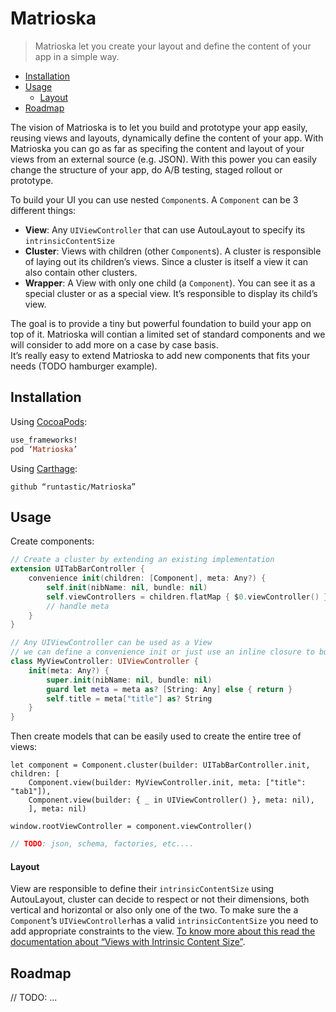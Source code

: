 # Matrioska

> Matrioska let you create your layout and define the content of your app in a simple way.  

- [Installation](#installation)
- [Usage](#usage)
  - [Layout](#layout)
- [Roadmap](#roadmap)

The vision of Matrioska is to let you build and prototype your app easily, reusing views and layouts, dynamically define the content of your app.
With Matrioska you can go as far as specifing the content and layout of your views from an external source (e.g. JSON).
With this power you can easily change the structure of your app, do A/B testing, staged rollout or prototype.

To build your UI you can use nested `Component`s. A `Component` can be 3 different things:
- **View**: Any `UIViewController` that can use AutouLayout to specify its `intrinsicContentSize`
- **Cluster**: Views with children (other `Component`s). A cluster is responsible of laying out its children’s views. Since a cluster is itself a view it can also contain other clusters.
- **Wrapper**: A View with only one child (a `Component`). You can see it as a special cluster or as a special view. It’s responsible to display its child’s view.

The goal is to provide a tiny but powerful foundation to build your app on top of it.
Matrioska will contian a limited set of standard components and we will consider to add more on a case by case basis.  
It’s really easy to extend Matrioska to add new components that fits your needs (TODO hamburger example).

## Installation

Using [CocoaPods](http://cocoapods.org/):

```ruby
use_frameworks!
pod ‘Matrioska’
```

Using [Carthage](https://github.com/Carthage/Carthage):

```
github “runtastic/Matrioska”
```

## Usage

Create components:

```swift
// Create a cluster by extending an existing implementation
extension UITabBarController {
    convenience init(children: [Component], meta: Any?) {
        self.init(nibName: nil, bundle: nil)
        self.viewControllers = children.flatMap { $0.viewController() }
        // handle meta
    }
}

// Any UIViewController can be used as a View
// we can define a convenience init or just use an inline closure to build the ViewController
class MyViewController: UIViewController {
    init(meta: Any?) {
        super.init(nibName: nil, bundle: nil)
        guard let meta = meta as? [String: Any] else { return }
        self.title = meta["title"] as? String
    }
}
```

Then create models that can be easily used to create the entire tree of views:

```
let component = Component.cluster(builder: UITabBarController.init, children: [
    Component.view(builder: MyViewController.init, meta: ["title": "tab1"]),
    Component.view(builder: { _ in UIViewController() }, meta: nil),
    ], meta: nil)

window.rootViewController = component.viewController()
```


```swift
// TODO: json, schema, factories, etc....
```

#### Layout

View are responsible to define their `intrinsicContentSize` using AutouLayout, cluster can decide to respect or not their dimensions, both vertical and horizontal or also only one of the two.
To make sure the a `Component`’s `UIViewController`has a valid `intrinsicContentSize` you need to add appropriate constraints to the view. [To know more about this read the documentation about “Views with Intrinsic Content Size”](https://developer.apple.com/library/content/documentation/UserExperience/Conceptual/AutolayoutPG/ViewswithIntrinsicContentSize.html).

## Roadmap

// TODO: ...
